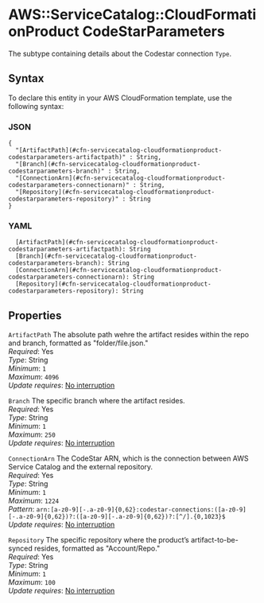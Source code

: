 # AWS::ServiceCatalog::CloudFormationProduct CodeStarParameters<a name="aws-properties-servicecatalog-cloudformationproduct-codestarparameters"></a>

The subtype containing details about the Codestar connection `Type`\.

## Syntax<a name="aws-properties-servicecatalog-cloudformationproduct-codestarparameters-syntax"></a>

To declare this entity in your AWS CloudFormation template, use the following syntax:

### JSON<a name="aws-properties-servicecatalog-cloudformationproduct-codestarparameters-syntax.json"></a>

```
{
  "[ArtifactPath](#cfn-servicecatalog-cloudformationproduct-codestarparameters-artifactpath)" : String,
  "[Branch](#cfn-servicecatalog-cloudformationproduct-codestarparameters-branch)" : String,
  "[ConnectionArn](#cfn-servicecatalog-cloudformationproduct-codestarparameters-connectionarn)" : String,
  "[Repository](#cfn-servicecatalog-cloudformationproduct-codestarparameters-repository)" : String
}
```

### YAML<a name="aws-properties-servicecatalog-cloudformationproduct-codestarparameters-syntax.yaml"></a>

```
  [ArtifactPath](#cfn-servicecatalog-cloudformationproduct-codestarparameters-artifactpath): String
  [Branch](#cfn-servicecatalog-cloudformationproduct-codestarparameters-branch): String
  [ConnectionArn](#cfn-servicecatalog-cloudformationproduct-codestarparameters-connectionarn): String
  [Repository](#cfn-servicecatalog-cloudformationproduct-codestarparameters-repository): String
```

## Properties<a name="aws-properties-servicecatalog-cloudformationproduct-codestarparameters-properties"></a>

`ArtifactPath` <a name="cfn-servicecatalog-cloudformationproduct-codestarparameters-artifactpath"></a>
The absolute path wehre the artifact resides within the repo and branch, formatted as "folder/file\.json\."  
_Required_: Yes  
_Type_: String  
_Minimum_: `1`  
_Maximum_: `4096`  
_Update requires_: [No interruption](https://docs.aws.amazon.com/AWSCloudFormation/latest/UserGuide/using-cfn-updating-stacks-update-behaviors.html#update-no-interrupt)

`Branch` <a name="cfn-servicecatalog-cloudformationproduct-codestarparameters-branch"></a>
The specific branch where the artifact resides\.  
_Required_: Yes  
_Type_: String  
_Minimum_: `1`  
_Maximum_: `250`  
_Update requires_: [No interruption](https://docs.aws.amazon.com/AWSCloudFormation/latest/UserGuide/using-cfn-updating-stacks-update-behaviors.html#update-no-interrupt)

`ConnectionArn` <a name="cfn-servicecatalog-cloudformationproduct-codestarparameters-connectionarn"></a>
The CodeStar ARN, which is the connection between AWS Service Catalog and the external repository\.  
_Required_: Yes  
_Type_: String  
_Minimum_: `1`  
_Maximum_: `1224`  
_Pattern_: `arn:[a-z0-9][-.a-z0-9]{0,62}:codestar-connections:([a-z0-9][-.a-z0-9]{0,62})?:([a-z0-9][-.a-z0-9]{0,62})?:[^/].{0,1023}$`  
_Update requires_: [No interruption](https://docs.aws.amazon.com/AWSCloudFormation/latest/UserGuide/using-cfn-updating-stacks-update-behaviors.html#update-no-interrupt)

`Repository` <a name="cfn-servicecatalog-cloudformationproduct-codestarparameters-repository"></a>
The specific repository where the product’s artifact\-to\-be\-synced resides, formatted as "Account/Repo\."  
_Required_: Yes  
_Type_: String  
_Minimum_: `1`  
_Maximum_: `100`  
_Update requires_: [No interruption](https://docs.aws.amazon.com/AWSCloudFormation/latest/UserGuide/using-cfn-updating-stacks-update-behaviors.html#update-no-interrupt)
